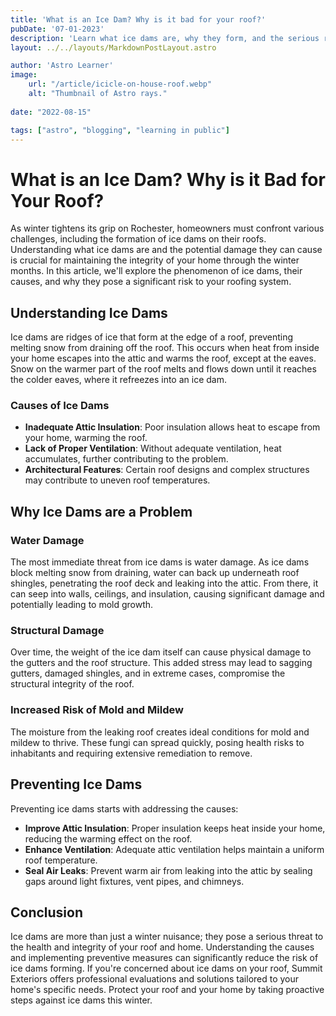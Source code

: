 ```yaml
---
title: 'What is an Ice Dam? Why is it bad for your roof?'
pubDate: '07-01-2023'
description: 'Learn what ice dams are, why they form, and the serious risks they pose to your roof and home during the harsh Rochester winter. This guide by Summit Exteriors explains the causes of ice dams, the damage they can cause, and offers practical advice on preventing them, protecting your home from water damage, structural issues, and mold growth.'
layout: ../../layouts/MarkdownPostLayout.astro

author: 'Astro Learner'
image:
    url: "/article/icicle-on-house-roof.webp"
    alt: "Thumbnail of Astro rays."
    
date: "2022-08-15"

tags: ["astro", "blogging", "learning in public"]
---
```

# What is an Ice Dam? Why is it Bad for Your Roof?

As winter tightens its grip on Rochester, homeowners must confront various challenges, including the formation of ice dams on their roofs. Understanding what ice dams are and the potential damage they can cause is crucial for maintaining the integrity of your home through the winter months. In this article, we'll explore the phenomenon of ice dams, their causes, and why they pose a significant risk to your roofing system.

## Understanding Ice Dams

Ice dams are ridges of ice that form at the edge of a roof, preventing melting snow from draining off the roof. This occurs when heat from inside your home escapes into the attic and warms the roof, except at the eaves. Snow on the warmer part of the roof melts and flows down until it reaches the colder eaves, where it refreezes into an ice dam.

### Causes of Ice Dams

- **Inadequate Attic Insulation**: Poor insulation allows heat to escape from your home, warming the roof.
- **Lack of Proper Ventilation**: Without adequate ventilation, heat accumulates, further contributing to the problem.
- **Architectural Features**: Certain roof designs and complex structures may contribute to uneven roof temperatures.

## Why Ice Dams are a Problem

### Water Damage

The most immediate threat from ice dams is water damage. As ice dams block melting snow from draining, water can back up underneath roof shingles, penetrating the roof deck and leaking into the attic. From there, it can seep into walls, ceilings, and insulation, causing significant damage and potentially leading to mold growth.

### Structural Damage

Over time, the weight of the ice dam itself can cause physical damage to the gutters and the roof structure. This added stress may lead to sagging gutters, damaged shingles, and in extreme cases, compromise the structural integrity of the roof.

### Increased Risk of Mold and Mildew

The moisture from the leaking roof creates ideal conditions for mold and mildew to thrive. These fungi can spread quickly, posing health risks to inhabitants and requiring extensive remediation to remove.

## Preventing Ice Dams

Preventing ice dams starts with addressing the causes:

- **Improve Attic Insulation**: Proper insulation keeps heat inside your home, reducing the warming effect on the roof.
- **Enhance Ventilation**: Adequate attic ventilation helps maintain a uniform roof temperature.
- **Seal Air Leaks**: Prevent warm air from leaking into the attic by sealing gaps around light fixtures, vent pipes, and chimneys.

## Conclusion

Ice dams are more than just a winter nuisance; they pose a serious threat to the health and integrity of your roof and home. Understanding the causes and implementing preventive measures can significantly reduce the risk of ice dams forming. If you're concerned about ice dams on your roof, Summit Exteriors offers professional evaluations and solutions tailored to your home's specific needs. Protect your roof and your home by taking proactive steps against ice dams this winter.
